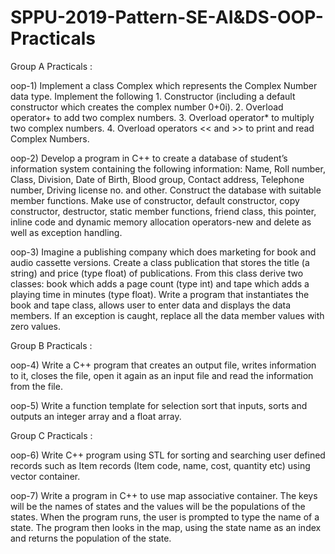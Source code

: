 # SPPU-2019-Pattern-SE-AI&DS-OOP-Practicals

Group A Practicals :

oop-1) Implement a class Complex which represents the Complex Number data type. Implement the following
			1.	Constructor (including a default constructor which creates the complex number 0+0i).
			2.	Overload operator+ to add two complex numbers.
			3.	Overload operator* to multiply two complex numbers.
			4.	Overload operators << and >> to print and read Complex Numbers.

oop-2) Develop a program in C++ to create a database of student’s information system containing the following information: Name, Roll
	   number, Class, Division, Date of Birth, Blood group, Contact address, Telephone number, Driving license no. and other. Construct the database with suitable member functions. Make use of constructor, default constructor, copy constructor, destructor, static member functions, friend class, this pointer, inline code and dynamic memory allocation operators-new and delete as well as exception handling.

oop-3) Imagine a publishing company which does marketing for book and audio cassette versions. Create a class publication that stores
       the title (a string) and price (type float) of publications. From this class derive two classes: book which adds a page count (type int) and tape which adds a playing time in minutes (type float).
       Write a program that instantiates the book and tape class, allows user to enter data and displays the data members. If an 
       exception is caught, replace all the data member values with zero values.

Group B Practicals :

oop-4) Write a C++ program that creates an output file, writes information to it, closes the file, open it again as an input file and 
       read the information from the file.

oop-5) Write a function template for selection sort that inputs, sorts and outputs an integer array and a float array.

Group C Practicals :

oop-6) Write C++ program using STL for sorting and searching user defined records such as Item records (Item code, name, cost, 
       quantity etc) using vector container.

oop-7) Write a program in C++ to use map associative container. The keys will be the names of states and the values will be the 
       populations of the states. When the program runs, the user is prompted to type the name of a state. The program then looks in the map, using the state name as an index and returns the population of the state.
